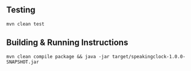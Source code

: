 ## Testing 

`mvn clean test`

## Building & Running Instructions

`mvn clean compile package && java -jar target/speakingclock-1.0.0-SNAPSHOT.jar`



